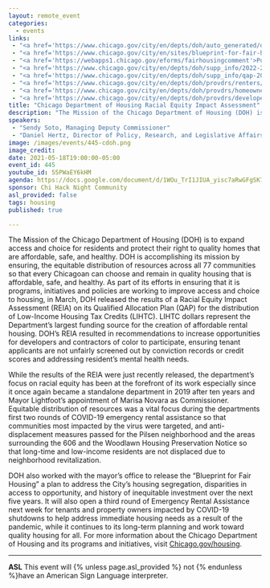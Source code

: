 ```yaml
---
layout: remote_event
categories:
  - events
links: 
 - "<a href='https://www.chicago.gov/city/en/depts/doh/auto_generated/doh_mission.html'>Chicago Department of Housing - Mission, vision and Values</a>"
 - "<a href='https://www.chicago.gov/city/en/sites/blueprint-for-fair-housing/home.html'>Blueprint for Fair Housing</a>"
 - "<a href='https://webapps1.chicago.gov/eforms/fairhousingcomment'>Public comment form (through May 28)</a>"
 - "<a href='https://www.chicago.gov/city/en/depts/doh/supp_info/2022-23-community-development-grant-application--cdga-.html'>Delegate Agency Application (applications currently being accepted)</a>"
 - "<a href='https://www.chicago.gov/city/en/depts/doh/supp_info/qap-2021.html'>Racial Equity Impact Assessment (REIA) Qualified Allocation Plan (QAP), 2021 QAP and Architectural Technical Standards</a>"
 - "<a href='https://www.chicago.gov/city/en/depts/doh/provdrs/renters/svcs/emergency-rental-assistance-program.html'>Emergency Rental Assistance Program (ERAP) (Application portal opens May 24 through June 8)</a>"
 - "<a href='https://www.chicago.gov/city/en/depts/doh/provdrs/homeowners/svcs/adu-ordinance.html'>Additional Dwelling Units (ADUs) (applications currently being accepted for the pilot areas)</a>"
 - "<a href='https://www.chicago.gov/city/en/depts/doh/provdrs/developers/svcs/aro.html'>Affordable Requirements Ordinance (ARO)</a>"
title: "Chicago Department of Housing Racial Equity Impact Assessment"
description: "The Mission of the Chicago Department of Housing (DOH) is to expand access and choice for residents and protect their right to quality homes that are affordable, safe, and healthy. ​As part of its efforts in ensuring that it is programs, initiatives and policies are working to improve access and choice to housing, in March, DOH released the results of a Racial Equity Impact Assessment (REIA) on its Qualified Allocation Plan (QAP) for the distribution of Low-Income Housing Tax Credits (LIHTC)."
speakers:
 - "Sendy Soto, Managing Deputy Commissioner"
 - "Daniel Hertz, Director of Policy, Research, and Legislative Affairs"
image: /images/events/445-cdoh.png
image_credit:
date: 2021-05-18T19:00:00-05:00
event_id: 445
youtube_id: 55PWaEY6kHM
agenda: https://docs.google.com/document/d/1WOu_TrI1JIUA_yisc7aRwGFgSK7QYPIpqyhF6rmowDo/edit?usp=sharing
sponsor: Chi Hack Night Community
asl_provided: false
tags: housing
published: true

---
```


The Mission of the Chicago Department of Housing (DOH) is to expand access and choice for residents and protect their right to quality homes that are affordable, safe, and healthy. ​DOH is accomplishing its mission by ensuring, the equitable distribution of resources across all 77 communities so that every Chicagoan can choose and remain in quality housing that is affordable, safe, and healthy. ​As part of its efforts in ensuring that it is programs, initiatives and policies are working to improve access and choice to housing, in March, DOH released the results of a Racial Equity Impact Assessment (REIA) on its Qualified Allocation Plan (QAP) for the distribution of Low-Income Housing Tax Credits (LIHTC). LIHTC dollars represent the Department’s largest funding source for the creation of affordable rental housing. DOH’s REIA resulted in recommendations to increase opportunities for developers and contractors of color to participate, ensuring tenant applicants are not unfairly screened out by conviction records or credit scores and addressing resident’s mental health needs.  

While the results of the REIA were just recently released, the department’s focus on racial equity has been at the forefront of its work especially since it once again became a standalone department in 2019 after ten years and Mayor Lightfoot’s appointment of Marisa Novara as Commissioner. Equitable distribution of resources was a vital focus during the departments first two rounds of COVID-19 emergency rental assistance so that communities most impacted by the virus were targeted, and anti-displacement measures passed for the Pilsen neighborhood and the areas surrounding the 606 and the Woodlawn Housing Preservation Notice so that long-time and low-income residents are not displaced due to neighborhood revitalization.  

DOH also worked with the mayor’s office to release the “Blueprint for Fair Housing” a plan to address the City’s housing segregation, disparities in access to opportunity, and history of inequitable investment over the next five years. It will also open a third round of Emergency Rental Assistance next week for tenants and property owners impacted by COVID-19 shutdowns to help address immediate housing needs as a result of the pandemic, while it continues to its long-term planning and work toward quality housing for all. For more information about the Chicago Department of Housing and its programs and initiatives, visit [Chicago.gov/housing](https://chicago.gov/housing). 

---

**ASL** This event will {% unless page.asl_provided %} not {% endunless %}have an American Sign Language interpreter.
